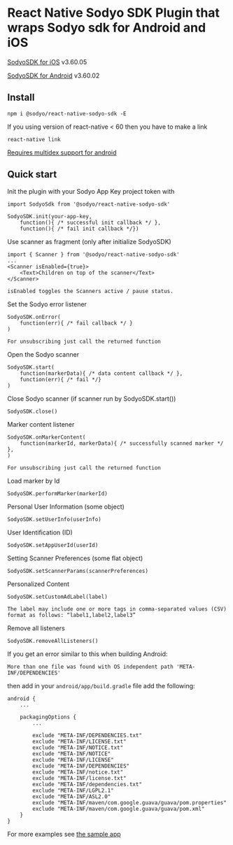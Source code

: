 
# React Native Sodyo SDK Plugin that wraps Sodyo sdk for Android and iOS

[SodyoSDK for iOS](https://github.com/sodyo-ltd/SodyoSDKPod) v3.60.05

[SodyoSDK for Android](https://search.maven.org/search?q=a:sodyo-android-sdk) v3.60.02


## Install
    npm i @sodyo/react-native-sodyo-sdk -E

If you using version of react-native < 60 then you have to make a link

    react-native link
    
[Requires multidex support for android](https://medium.com/@aungmt/multidex-on-androidx-for-rn-0-60-x-cbb37c50d85)

## Quick start
Init the plugin with your Sodyo App Key project token with
```
import SodyoSdk from '@sodyo/react-native-sodyo-sdk'

SodyoSDK.init(your-app-key,
    function(){ /* successful init callback */ },
    function(){ /* fail init callback */})
```

Use scanner as fragment (only after initialize SodyoSDK)
```
import { Scanner } from '@sodyo/react-native-sodyo-sdk'
...
<Scanner isEnabled={true}>
    <Text>Children on top of the scanner</Text>
</Scanner>
```
`isEnabled toggles the Scanners active / pause status.`

Set the Sodyo error listener
```
SodyoSDK.onError(
    function(err){ /* fail callback */ }
)
```
`For unsubscribing just call the returned function`

Open the Sodyo scanner
```
SodyoSDK.start(
    function(markerData){ /* data content callback */ },
    function(err){ /* fail */}
)
```

Close Sodyo scanner (if scanner run by SodyoSDK.start())
```
SodyoSDK.close()
```

Marker content listener
```
SodyoSDK.onMarkerContent(
    function(markerId, markerData){ /* successfully scanned marker */ },
)
```
`For unsubscribing just call the returned function`

Load marker by Id
```
SodyoSDK.performMarker(markerId)
```

Personal User Information (some object)

```
SodyoSDK.setUserInfo(userInfo)
```


User Identification (ID)
```
SodyoSDK.setAppUserId(userId)
```

Setting Scanner Preferences (some flat object)
```
SodyoSDK.setScannerParams(scannerPreferences)
```

Personalized Content
```
SodyoSDK.setCustomAdLabel(label)
```
`The label may include one or more tags in comma-separated values (CSV) format as follows: “label1,label2,label3”`

Remove all listeners
```
SodyoSDK.removeAllListeners()
```

If you get an error similar to this when building Android:
```
More than one file was found with OS independent path 'META-INF/DEPENDENCIES'
```

then add in your `android/app/build.gradle` file add the following:
```
android {
    ...

    packagingOptions {
        ...

        exclude "META-INF/DEPENDENCIES.txt"
        exclude "META-INF/LICENSE.txt"
        exclude "META-INF/NOTICE.txt"
        exclude "META-INF/NOTICE"
        exclude "META-INF/LICENSE"
        exclude "META-INF/DEPENDENCIES"
        exclude "META-INF/notice.txt"
        exclude "META-INF/license.txt"
        exclude "META-INF/dependencies.txt"
        exclude "META-INF/LGPL2.1"
        exclude "META-INF/ASL2.0"
        exclude "META-INF/maven/com.google.guava/guava/pom.properties"
        exclude "META-INF/maven/com.google.guava/guava/pom.xml"
    }
}
```


For more examples see [the sample app](https://github.com/sodyo-ltd/react-native-sample-app)
